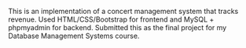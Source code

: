 This is an implementation of a concert management system that tracks revenue. Used HTML/CSS/Bootstrap for frontend and MySQL + phpmyadmin for backend. Submitted this as the final project for my Database Management Systems course.
